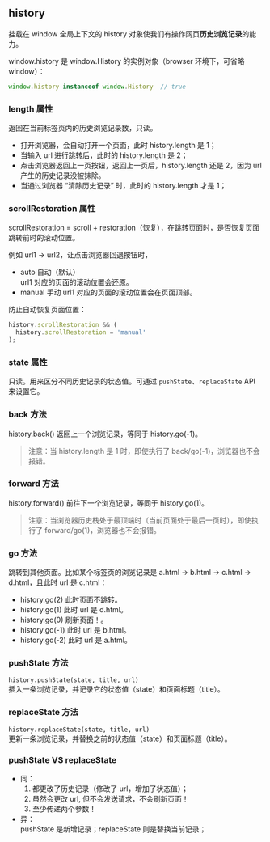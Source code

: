 ## history
挂载在 window 全局上下文的 history 对象使我们有操作网页**历史浏览记录**的能力。

window.history 是 window.History 的实例对象（browser 环境下，可省略 window）：
``` js
window.history instanceof window.History  // true
```

### length 属性
返回在当前标签页内的历史浏览记录数，只读。
- 打开浏览器，会自动打开一个页面，此时 history.length 是 1；
- 当输入 url 进行跳转后，此时的 history.length 是 2；
- 点击浏览器返回上一页按钮，返回上一页后，history.length 还是 2，因为 url 产生的历史记录没被抹除。
- 当通过浏览器 “清除历史记录” 时，此时的 history.length 才是 1；

### scrollRestoration 属性
scrollRestoration = scroll + restoration（恢复），在跳转页面时，是否恢复页面跳转前时的滚动位置。

例如 url1 -> url2，让点击浏览器回退按钮时，
- auto 自动（默认）<br />
  url1 对应的页面的滚动位置会还原。
- manual 手动
  url1 对应的页面的滚动位置会在页面顶部。

防止自动恢复页面位置：
``` js
history.scrollRestoration && (
  history.scrollRestoration = 'manual'
);
```

### state 属性
只读。用来区分不同历史记录的状态值。可通过 `pushState`、`replaceState` API 来设置它。

### back 方法
history.back() 返回上一个浏览记录，等同于 history.go(-1)。
> 注意：当 history.length 是 1 时，即使执行了 back/go(-1)，浏览器也不会报错。

### forward 方法
history.forward() 前往下一个浏览记录，等同于 history.go(1)。
> 注意：当浏览器历史栈处于最顶端时（当前页面处于最后一页时），即使执行了 forward/go(1)，浏览器也不会报错。

### go 方法
跳转到其他页面。比如某个标签页的浏览记录是 a.html -> b.html -> c.html -> d.html，且此时 url 是 c.html：
- history.go(2) 此时页面不跳转。
- history.go(1) 此时 url 是 d.html。
- history.go(0) 刷新页面！。
- history.go(-1) 此时 url 是 b.html。
- history.go(-2) 此时 url 是 a.html。

### pushState 方法
`history.pushState(state, title, url) ` <br />
插入一条浏览记录，并记录它的状态值（state）和页面标题（title）。

### replaceState 方法
`history.replaceState(state, title, url) ` <br />
更新一条浏览记录，并替换之前的状态值（state）和页面标题（title）。

### pushState VS replaceState
- 同：<br />
  1. 都更改了历史记录（修改了 url，增加了状态值）；
  2. 虽然会更改 url, 但不会发送请求，不会刷新页面！
  3. 至少传递两个参数！
- 异：<br />
  pushState 是新增记录；replaceState 则是替换当前记录；
